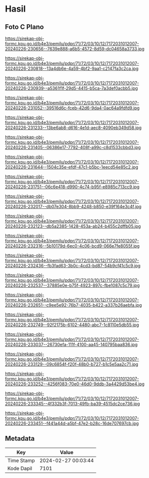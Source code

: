 # Hasil

## Foto C Plano

https://sirekap-obj-formc.kpu.go.id/b4e3/pemilu/pdpr/71/72/03/10/12/7172031012007-20240226-230656--7639e888-a6b5-4572-8d59-dc04658a3733.jpg

https://sirekap-obj-formc.kpu.go.id/b4e3/pemilu/pdpr/71/72/03/10/12/7172031012007-20240226-230818--13a4db6e-4a59-4bf2-9aa1-c2147fa3c2ca.jpg

https://sirekap-obj-formc.kpu.go.id/b4e3/pemilu/pdpr/71/72/03/10/12/7172031012007-20240226-230939--a5361f1f-29d5-4415-b5ca-7a3def0acbb5.jpg

https://sirekap-obj-formc.kpu.go.id/b4e3/pemilu/pdpr/71/72/03/10/12/7172031012007-20240226-231052--39516d6c-fceb-42d6-9da4-0ac64a9fdfd9.jpg

https://sirekap-obj-formc.kpu.go.id/b4e3/pemilu/pdpr/71/72/03/10/12/7172031012007-20240226-231233--13be6ab8-d616-4e1d-aec8-4090eb349d58.jpg

https://sirekap-obj-formc.kpu.go.id/b4e3/pemilu/pdpr/71/72/03/10/12/7172031012007-20240226-231405--06386e17-7792-408f-a99c-c8d1533cbbd3.jpg

https://sirekap-obj-formc.kpu.go.id/b4e3/pemilu/pdpr/71/72/03/10/12/7172031012007-20240226-231644--1504c35e-efdf-47c1-b5bc-1eecd54e85c2.jpg

https://sirekap-obj-formc.kpu.go.id/b4e3/pemilu/pdpr/71/72/03/10/12/7172031012007-20240226-231751--06c6e418-d990-4c74-b95f-e8985c713cc9.jpg

https://sirekap-obj-formc.kpu.go.id/b4e3/pemilu/pdpr/71/72/03/10/12/7172031012007-20240226-232017--db07e304-8bb9-4248-b850-e39f164e3c4f.jpg

https://sirekap-obj-formc.kpu.go.id/b4e3/pemilu/pdpr/71/72/03/10/12/7172031012007-20240226-232123--db5a2385-1428-453a-ab24-b455c2dffb05.jpg

https://sirekap-obj-formc.kpu.go.id/b4e3/pemilu/pdpr/71/72/03/10/12/7172031012007-20240226-232316--5b10179d-6ec0-4c06-bcd9-066e7fe8055f.jpg

https://sirekap-obj-formc.kpu.go.id/b4e3/pemilu/pdpr/71/72/03/10/12/7172031012007-20240226-232436--fb3fad63-3b0c-4cd3-bd87-54b9cf41c5c9.jpg

https://sirekap-obj-formc.kpu.go.id/b4e3/pemilu/pdpr/71/72/03/10/12/7172031012007-20240226-232537--37885e0e-b75f-4923-897c-fbe1087c5c79.jpg

https://sirekap-obj-formc.kpu.go.id/b4e3/pemilu/pdpr/71/72/03/10/12/7172031012007-20240226-232651--c9ee5e92-76b7-4035-b422-a337b26aebfa.jpg

https://sirekap-obj-formc.kpu.go.id/b4e3/pemilu/pdpr/71/72/03/10/12/7172031012007-20240226-232749--92f2175b-6102-4480-abc7-1c8110e5db55.jpg

https://sirekap-obj-formc.kpu.go.id/b4e3/pemilu/pdpr/71/72/03/10/12/7172031012007-20240226-233037--26730efa-111f-4100-aa45-140795baa836.jpg

https://sirekap-obj-formc.kpu.go.id/b4e3/pemilu/pdpr/71/72/03/10/12/7172031012007-20240226-233129--09c6854f-f20f-48b0-b727-b1c5e5aa2c71.jpg

https://sirekap-obj-formc.kpu.go.id/b4e3/pemilu/pdpr/71/72/03/10/12/7172031012007-20240226-233252--4256f083-70e0-46d0-9ddb-3a4429d53be4.jpg

https://sirekap-obj-formc.kpu.go.id/b4e3/pemilu/pdpr/71/72/03/10/12/7172031012007-20240226-233345--4f332b3f-7013-49fb-ba39-4515dc2ce736.jpg

https://sirekap-obj-formc.kpu.go.id/b4e3/pemilu/pdpr/71/72/03/10/12/7172031012007-20240226-233451--f441a44d-a5bf-47e2-b28c-16de707697cb.jpg


## Metadata

| Key        | Value               |
| ---------- | ------------------- |
| Time Stamp | 2024-02-27 00:03:44 |
| Kode Dapil | 7101                |



